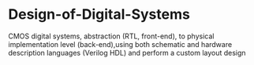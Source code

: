 # Design-of-Digital-Systems
CMOS digital systems, abstraction (RTL, front-end), to physical implementation level (back-end),using both schematic and hardware description languages (Verilog HDL) and perform a custom layout design
